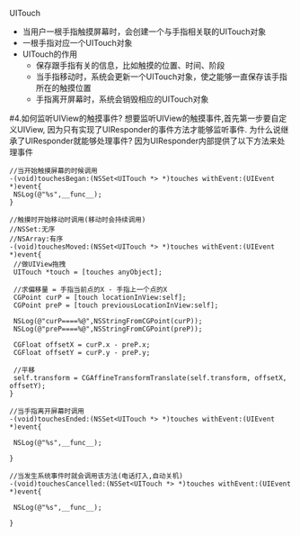 UITouch
- 当用户一根手指触摸屏幕时，会创建一个与手指相关联的UITouch对象
- 一根手指对应一个UITouch对象
- UITouch的作用
  - 保存跟手指有关的信息，比如触摸的位置、时间、阶段
  - 当手指移动时，系统会更新一个UITouch对象，使之能够一直保存该手指所在的触摸位置
  - 手指离开屏幕时，系统会销毁相应的UITouch对象

#4.如何监听UIView的触摸事件?
    	想要监听UIView的触摸事件,首先第一步要自定义UIView,
    	因为只有实现了UIResponder的事件方法才能够监听事件.
        为什么说继承了UIResponder就能够处理事件? 
        因为UIResponder内部提供了以下方法来处理事件

```
//当开始触摸屏幕的时候调用
-(void)touchesBegan:(NSSet<UITouch *> *)touches withEvent:(UIEvent *)event{
 NSLog(@"%s",__func__);
}

//触摸时开始移动时调用(移动时会持续调用)
//NSSet:无序
//NSArray:有序
-(void)touchesMoved:(NSSet<UITouch *> *)touches withEvent:(UIEvent *)event{
 //做UIView拖拽
 UITouch *touch = [touches anyObject];

 //求偏移量 = 手指当前点的X - 手指上一个点的X
 CGPoint curP = [touch locationInView:self];
 CGPoint preP = [touch previousLocationInView:self];

 NSLog(@"curP====%@",NSStringFromCGPoint(curP));
 NSLog(@"preP====%@",NSStringFromCGPoint(preP));

 CGFloat offsetX = curP.x - preP.x;
 CGFloat offsetY = curP.y - preP.y;

 //平移
 self.transform = CGAffineTransformTranslate(self.transform, offsetX, offsetY);
}

//当手指离开屏幕时调用
-(void)touchesEnded:(NSSet<UITouch *> *)touches withEvent:(UIEvent *)event{

 NSLog(@"%s",__func__);

}

//当发生系统事件时就会调用该方法(电话打入,自动关机)
-(void)touchesCancelled:(NSSet<UITouch *> *)touches withEvent:(UIEvent *)event{

 NSLog(@"%s",__func__);

}

```

   